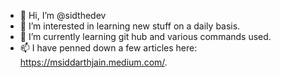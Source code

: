 - 👋 Hi, I’m @sidthedev
- 👀 I’m interested in learning new stuff on a daily basis.
- 🌱 I’m currently learning git hub and various commands used.
- 📫 I have penned down a few articles here: https://msiddarthjain.medium.com/.

<!---
sidthedev/sidthedev is a ✨ special ✨ repository because its `README.md` (this file) appears on your GitHub profile.
You can click the Preview link to take a look at your changes.
--->

